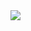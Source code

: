 <!DOCTYPE html>
<html lang="en">
<head>
    <meta charset="UTF-8">
    <meta name="viewport" content="width=device-width, initial-scale=1.0">
</head>
<body>
    <a href="https://visitcount.itsvg.in">
        <img src="https://visitcount.itsvg.in/api?id=tun784&label=Profile%20Views&color=3&icon=5&pretty=false" />
      </a>
</body>
</html>
